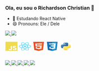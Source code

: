 ### Ola, eu sou o Richardson Christian 👋

- 🌱 Estudando React Native
- 😄 Pronouns: Ele / Dele


 <div>
  <a href="https://github.com/Chrisouza">
    <img height="180em" src="https://github-readme-stats.vercel.app/api?username=Chrisouza&show_icons=true&theme=dracula&include_all_commits=true&count_private=true"/>
    <img height="180em" src="https://github-readme-stats.vercel.app/api/top-langs/?username=Chrisouza&layout=compact&langs_count=7&theme=dracula"/>
  </a>
</div>

<div style="display: inline-block"><br>
  <img align="center" alt="Chrisouza-Js" height="30" width="40" src="https://raw.githubusercontent.com/devicons/devicon/master/icons/javascript/javascript-plain.svg" />
  <img align="center" alt="Chrisouza-React" height="30" width="40" src="https://raw.githubusercontent.com/devicons/devicon/master/icons/react/react-original.svg" />
  <img align="center" alt="Chrisouza-HTML" height="30" width="40" src="https://raw.githubusercontent.com/devicons/devicon/master/icons/html5/html5-original.svg" />
  <img align="center" alt="Chrisouza-CSS" height="30" width="40" src="https://raw.githubusercontent.com/devicons/devicon/master/icons/css3/css3-original.svg" />
  <img align="center" alt="Chrisouza-Python" height="30" width="40" src="https://raw.githubusercontent.com/devicons/devicon/master/icons/python/python-original.svg" />
</div>

##

<div>
<a href="https://www.youtube.com/channel/UCGR0X4w2yfYuBJLAruiI4Eg" target="_blank">
    <img src="https://img.shields.io/badge/YouTube-FF0000?style=for-the-badge&logo=youtube&logoColor=white" />
</a>
<a href="https://www.instagram.com/richardson.csc/" target="_blank">
    <img src="https://img.shields.io/badge/-Instagram-%23E4405F?style=for-the-badge&logo=instagram&logoColor=white" />
</a>
<a href="https://www.twitch.tv/chrisouza" target="_blank">
    <img src="https://img.shields.io/badge/Twitch-9146FF?style=for-the-badge&logo=twitch&logoColor=white" />
</a>
<a href="mailto:rizinhof5@gmail.com">
    <img src="https://img.shields.io/badge/-Gmail-%23333?style=for-the-badge&logo=gmail&logoColor=white" />
</a>
<a href="https://www.linkedin.com/in/richardson-christian/" target="_blank">
    <img src="https://img.shields.io/badge/-LinkedIn-%230077B5?style=for-the-badge&logo=linkedin&logoColor=white" />
</a>
</div>
